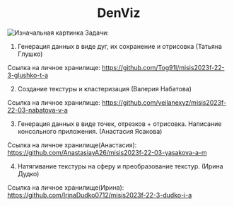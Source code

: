 <h1 align="center">DenViz</a></h1>

![Изначальная картинка]([https://github.com/veilanexyz/pictures/denviz.jpg])
Задачи:

1. Генерация данных в виде дуг, их сохранение и отрисовка (Татьяна Глушко)

Ссылка на личное хранилище: https://github.com/Tog91l/misis2023f-22-3-glushko-t-a

2. Создание текстуры и кластеризация (Валерия Набатова)

Ссылка на личное хранилище: https://github.com/veilanexyz/misis2023f-22-03-nabatova-v-a

3. Генерация данных в виде точек, отрезков + отрисовка. Написание консольного приложения. (Анастасия Ясакова)

Ссылка на личное хранилище(Анастасия): https://github.com/AnastasiayA26/misis2023f-22-03-yasakova-a-m

4. Натягивание текстуры на сферу и преобразование текстур. (Ирина Дудко)

Ссылка на личное хранилище(Ирина): https://github.com/IrinaDudko0712/misis2023f-22-3-dudko-i-a
